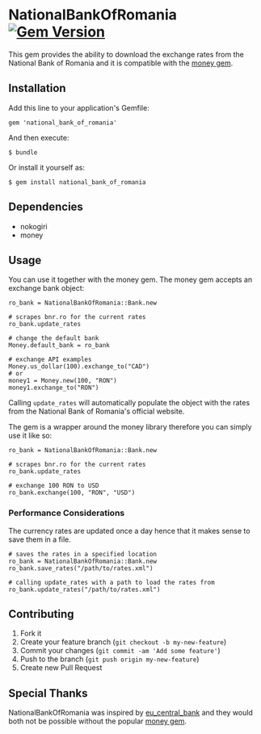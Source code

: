 # NationalBankOfRomania [![Gem Version](https://badge.fury.io/rb/national_bank_of_romania.png)](http://badge.fury.io/rb/national_bank_of_romania)


This gem provides the ability to download the exchange rates from the National Bank of Romania and it is compatible with the [money gem](https://github.com/RubyMoney/money/).

## Installation

Add this line to your application's Gemfile:

    gem 'national_bank_of_romania'    

And then execute:

    $ bundle

Or install it yourself as:

    $ gem install national_bank_of_romania

## Dependencies

* nokogiri
* money

## Usage

You can use it together with the money gem. The money gem accepts an exchange bank object:

	ro_bank = NationalBankOfRomania::Bank.new
	
	# scrapes bnr.ro for the current rates
	ro_bank.update_rates
	
	# change the default bank
	Money.default_bank = ro_bank
	
	# exchange API examples
	Money.us_dollar(100).exchange_to("CAD")
	# or
	money1 = Money.new(100, "RON")
	money1.exchange_to("RON")

Calling ```update_rates``` will automatically populate the object with the rates from the National Bank of Romania's official website. 

The gem is a wrapper around the money library therefore you can simply use it like so:

	ro_bank = NationalBankOfRomania::Bank.new
	
	# scrapes bnr.ro for the current rates
	ro_bank.update_rates
	
	# exchange 100 RON to USD
	ro_bank.exchange(100, "RON", "USD")
	
### Performance Considerations

The currency rates are updated once a day hence that it makes sense to save them in a file.

	# saves the rates in a specified location
	ro_bank = NationalBankOfRomania::Bank.new
	ro_bank.save_rates("/path/to/rates.xml")
	
	# calling update_rates with a path to load the rates from
	ro_bank.update_rates("/path/to/rates.xml")
	

## Contributing

1. Fork it
2. Create your feature branch (`git checkout -b my-new-feature`)
3. Commit your changes (`git commit -am 'Add some feature'`)
4. Push to the branch (`git push origin my-new-feature`)
5. Create new Pull Request

## Special Thanks

NationalBankOfRomania was inspired by [eu_central_bank](https://github.com/RubyMoney/eu_central_bank) and they would both not be possible without the popular [money gem](https://github.com/RubyMoney/money/).
